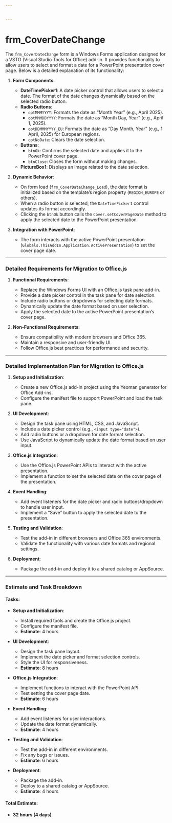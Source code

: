 ```yaml
---


---
```


<h1 id="frm_coverdatechange">frm_CoverDateChange</h1>
<p>The  <code>frm_CoverDateChange</code>  form is a Windows Forms application designed for a VSTO (Visual Studio Tools for Office) add-in. It provides functionality to allow users to select and format a date for a PowerPoint presentation cover page. Below is a detailed explanation of its functionality:</p>
<ol>
<li>
<p><strong>Form Components</strong>:</p>
<ul>
<li><strong>DateTimePicker1</strong>: A date picker control that allows users to select a date. The format of the date changes dynamically based on the selected radio button.</li>
<li><strong>Radio Buttons</strong>:
<ul>
<li><code>optMMMYYYY</code>: Formats the date as “Month Year” (e.g., April 2025).</li>
<li><code>optMMMDDYYYY</code>: Formats the date as “Month Day, Year” (e.g., April 1, 2025).</li>
<li><code>optDDMMMYYYY_EU</code>: Formats the date as “Day Month, Year” (e.g., 1 April, 2025) for European regions.</li>
<li><code>optNoDate</code>: Clears the date selection.</li>
</ul>
</li>
<li><strong>Buttons</strong>:
<ul>
<li><code>btnOk</code>: Confirms the selected date and applies it to the PowerPoint cover page.</li>
<li><code>btnClose</code>: Closes the form without making changes.</li>
</ul>
</li>
<li><strong>PictureBox1</strong>: Displays an image related to the date selection.</li>
</ul>
</li>
<li>
<p><strong>Dynamic Behavior</strong>:</p>
<ul>
<li>On form load (<code>frm_CoverDateChange_Load</code>), the date format is initialized based on the template’s region property (<code>REGION_EUROPE</code>  or others).</li>
<li>When a radio button is selected, the  <code>DateTimePicker1</code>  control updates its format accordingly.</li>
<li>Clicking the  <code>btnOk</code>  button calls the  <code>Cover.setCoverPageDate</code>  method to apply the selected date to the PowerPoint presentation.</li>
</ul>
</li>
<li>
<p><strong>Integration with PowerPoint</strong>:</p>
<ul>
<li>The form interacts with the active PowerPoint presentation (<code>Globals.ThisAddIn.Application.ActivePresentation</code>) to set the cover page date.</li>
</ul>
</li>
</ol>
<hr>
<h3 id="detailed-requirements-for-migration-to-office.js">Detailed Requirements for Migration to Office.js</h3>
<ol>
<li>
<p><strong>Functional Requirements</strong>:</p>
<ul>
<li>Replace the Windows Forms UI with an Office.js task pane add-in.</li>
<li>Provide a date picker control in the task pane for date selection.</li>
<li>Include radio buttons or dropdowns for selecting date formats.</li>
<li>Dynamically update the date format based on user selection.</li>
<li>Apply the selected date to the active PowerPoint presentation’s cover page.</li>
</ul>
</li>
<li>
<p><strong>Non-Functional Requirements</strong>:</p>
<ul>
<li>Ensure compatibility with modern browsers and Office 365.</li>
<li>Maintain a responsive and user-friendly UI.</li>
<li>Follow Office.js best practices for performance and security.</li>
</ul>
</li>
</ol>
<hr>
<h3 id="detailed-implementation-plan-for-migration-to-office.js">Detailed Implementation Plan for Migration to Office.js</h3>
<ol>
<li>
<p><strong>Setup and Initialization</strong>:</p>
<ul>
<li>Create a new Office.js add-in project using the Yeoman generator for Office Add-ins.</li>
<li>Configure the manifest file to support PowerPoint and load the task pane.</li>
</ul>
</li>
<li>
<p><strong>UI Development</strong>:</p>
<ul>
<li>Design the task pane using HTML, CSS, and JavaScript.</li>
<li>Include a date picker control (e.g.,  <code>&lt;input type="date"&gt;</code>).</li>
<li>Add radio buttons or a dropdown for date format selection.</li>
<li>Use JavaScript to dynamically update the date format based on user input.</li>
</ul>
</li>
<li>
<p><strong>Office.js Integration</strong>:</p>
<ul>
<li>Use the Office.js PowerPoint APIs to interact with the active presentation.</li>
<li>Implement a function to set the selected date on the cover page of the presentation.</li>
</ul>
</li>
<li>
<p><strong>Event Handling</strong>:</p>
<ul>
<li>Add event listeners for the date picker and radio buttons/dropdown to handle user input.</li>
<li>Implement a “Save” button to apply the selected date to the presentation.</li>
</ul>
</li>
<li>
<p><strong>Testing and Validation</strong>:</p>
<ul>
<li>Test the add-in in different browsers and Office 365 environments.</li>
<li>Validate the functionality with various date formats and regional settings.</li>
</ul>
</li>
<li>
<p><strong>Deployment</strong>:</p>
<ul>
<li>Package the add-in and deploy it to a shared catalog or AppSource.</li>
</ul>
</li>
</ol>
<hr>
<h3 id="estimate-and-task-breakdown">Estimate and Task Breakdown</h3>
<h4 id="tasks">Tasks:</h4>
<ul>
<li>
<p><strong>Setup and Initialization</strong>:</p>
<ul>
<li>Install required tools and create the Office.js project.</li>
<li>Configure the manifest file.</li>
<li><strong>Estimate</strong>: 4 hours</li>
</ul>
</li>
<li>
<p><strong>UI Development</strong>:</p>
<ul>
<li>Design the task pane layout.</li>
<li>Implement the date picker and format selection controls.</li>
<li>Style the UI for responsiveness.</li>
<li><strong>Estimate</strong>: 8 hours</li>
</ul>
</li>
<li>
<p><strong>Office.js Integration</strong>:</p>
<ul>
<li>Implement functions to interact with the PowerPoint API.</li>
<li>Test setting the cover page date.</li>
<li><strong>Estimate</strong>: 6 hours</li>
</ul>
</li>
<li>
<p><strong>Event Handling</strong>:</p>
<ul>
<li>Add event listeners for user interactions.</li>
<li>Update the date format dynamically.</li>
<li><strong>Estimate</strong>: 4 hours</li>
</ul>
</li>
<li>
<p><strong>Testing and Validation</strong>:</p>
<ul>
<li>Test the add-in in different environments.</li>
<li>Fix any bugs or issues.</li>
<li><strong>Estimate</strong>: 6 hours</li>
</ul>
</li>
<li>
<p><strong>Deployment</strong>:</p>
<ul>
<li>Package the add-in.</li>
<li>Deploy to a shared catalog or AppSource.</li>
<li><strong>Estimate</strong>: 4 hours</li>
</ul>
</li>
</ul>
<h4 id="total-estimate">Total Estimate:</h4>
<ul>
<li><strong>32 hours (4 days)</strong></li>
</ul>

